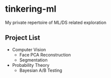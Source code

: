 # tinkering-ml

My private repertoire of ML/DS related exploration

## Project List

- Computer Vision
  - Face PCA Reconstruction
  - Segmentation
- Probability Theory
  - Bayesian A/B Testing